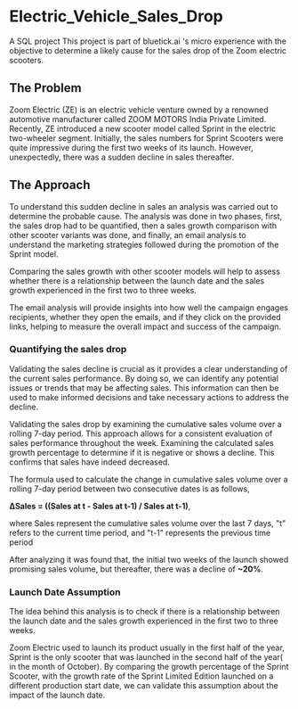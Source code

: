# Electric_Vehicle_Sales_Drop
A SQL project
This project is part of bluetick.ai 's micro experience with the objective to determine a likely cause for the sales drop of the Zoom electric scooters.
## The Problem
Zoom Electric (ZE) is an electric vehicle venture owned by a renowned automotive manufacturer called ZOOM MOTORS India Private Limited. Recently, ZE introduced a new scooter model called Sprint in the electric two-wheeler segment. Initially, the sales numbers for Sprint Scooters were quite impressive during the first two weeks of its launch. However, unexpectedly, there was a sudden decline in sales thereafter.
## The Approach
To understand this sudden decline in sales an analysis was carried out to determine the probable cause. The analysis was done in two phases, first, the sales drop had to be quantified, then a sales growth comparison with other scooter variants was done, and finally, an email analysis to understand the marketing strategies followed during the promotion of the Sprint model.

Comparing the sales growth with other scooter models will help to assess whether there is a relationship between the launch date and the sales growth experienced in the first two to three weeks.

The email analysis will provide insights into how well the campaign engages recipients, whether they open the emails, and if they click on the provided links, helping to measure the overall impact and success of the campaign.
### Quantifying the sales drop
Validating the sales decline is crucial as it provides a clear understanding of the current sales performance. By doing so, we can identify any potential issues or trends that may be affecting sales. This information can then be used to make informed decisions and take necessary actions to address the decline.

Validating the sales drop by examining the cumulative sales volume over a rolling 7-day period. This approach allows for a consistent evaluation of sales performance throughout the week. Examining the calculated sales growth percentage to determine if it is negative or shows a decline. This confirms that sales have indeed decreased.

The formula used to calculate the change in cumulative sales volume over a rolling 7-day period between two consecutive dates is as follows,

**ΔSales = ((Sales at t - Sales at t-1) / Sales at t-1)**,

where Sales represent the cumulative sales volume over the last 7 days, "t" refers to the current time period, and "t-1" represents the previous time period

After analyzing it was found that, the initial two weeks of the launch showed promising sales volume, but thereafter, there was a decline of **~20%**.
### Launch Date Assumption
The idea behind this analysis is to check if there is a relationship between the launch date and the sales growth experienced in the first two to three weeks.

Zoom Electric used to launch its product usually in the first half of the year, Sprint is the only scooter that was launched in the second half of the year( in the month of October). By comparing the growth percentage of the Sprint Scooter, with the growth rate of the Sprint Limited Edition launched on a different production start date, we can validate this assumption about the impact of the launch date.
